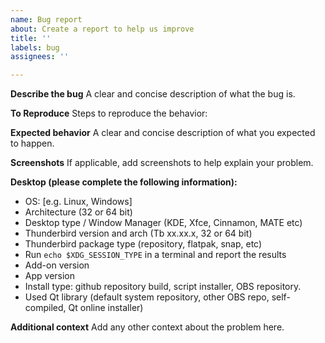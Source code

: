 ```yaml
---
name: Bug report
about: Create a report to help us improve
title: ''
labels: bug
assignees: ''

---
```


**Describe the bug**
A clear and concise description of what the bug is.

**To Reproduce**
Steps to reproduce the behavior:

**Expected behavior**
A clear and concise description of what you expected to happen.

**Screenshots**
If applicable, add screenshots to help explain your problem.

**Desktop (please complete the following information):**
 - OS: [e.g. Linux, Windows]
 - Architecture (32 or 64 bit)
 - Desktop type / Window Manager (KDE, Xfce, Cinnamon, MATE etc)
 - Thunderbird version and arch (Tb xx.xx.x, 32 or 64 bit)
- Thunderbird package type (repository, flatpak, snap, etc)
 - Run `echo $XDG_SESSION_TYPE` in a terminal and report the results
 - Add-on version
 - App version
 - Install type: github repository build, script installer, OBS repository.  
 - Used Qt library (default system repository, other OBS repo, self-compiled, Qt online installer)

**Additional context**
Add any other context about the problem here.
